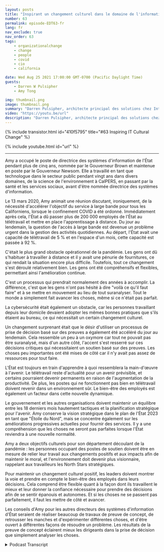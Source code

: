 ```yaml
---
layout: posts
title: "Inspirant un changement culturel dans le domaine de l'informatique"
number: 63
permalink: episode-EDT63-fr
lang: fr
nav_exclude: true
nav_order: 63
tags:
    - organizationalchange
    - change
    - people
    - covid
    - cio
    - california

date: Wed Aug 25 2021 17:00:00 GMT-0700 (Pacific Daylight Time)
guests:
    - Darren W Pulsipher
    - Amy Tong

img: thumbnail.png
image: thumbnail.png
summary: "Darren Pulsipher, architecte principal des solutions chez Intel, discute avec Amy Tong, CIO de l'État de Californie, de l'inspiration pour le changement culturel à la suite de la pandémie de COVID."
video: "https://youtu.be/url"
description: "Darren Pulsipher, architecte principal des solutions chez Intel, discute avec Amy Tong, CIO de l'État de Californie, de l'inspiration pour le changement culturel à la suite de la pandémie de COVID."
---
```


<div>
{% include transistor.html id="410f5795" title="#63 Inspiring IT Cultural Change" %}

{% include youtube.html id="url" %}
</div>

---

Amy a occupé le poste de directrice des systèmes d'information de l'État pendant plus de cinq ans, nommée par le Gouverneur Brown et maintenue en poste par le Gouverneur Newsom. Elle a travaillé en tant que technologue dans le secteur public pendant vingt ans dans divers domaines, de la science de l'environnement à CalPERS, en passant par la santé et les services sociaux, avant d'être nommée directrice des systèmes d'information.

Le 13 mars 2020, Amy animait une réunion discutant, ironiquement, de la nécessité d'accélérer l'objectif du service à large bande pour tous les Californiens, lorsque le confinement COVID a été ordonné. Immédiatement après cela, l'État a dû passer plus de 200 000 employés de l'État au télétravail et mettre en place l'apprentissage à distance. Du jour au lendemain, la question de l'accès à large bande est devenue un problème urgent dans la gestion des activités quotidiennes. Au départ, l'État avait une capacité de télétravail de 5 % et en l'espace d'un mois, cette capacité est passée à 92 %.

C'était le plus grand obstacle opérationnel de la pandémie. Les gens ont dû s'habituer à travailler à distance et il y avait une pénurie de fournitures, ce qui rendait la situation encore plus difficile. Toutefois, tout ce changement s'est déroulé relativement bien. Les gens ont été compréhensifs et flexibles, permettant ainsi l'amélioration continue.

C'est un processus qui prendrait normalement des années à accomplir. La différence, c'est que les gens n'ont pas hésité à dire "voilà ce qu'il faut faire" et à se mettre en mouvement au lieu de tout suranalyser. Tout le monde a simplement fait avancer les choses, même si ce n'était pas parfait.

La cybersécurité était également un obstacle, car les personnes travaillant depuis leur domicile devaient adopter les mêmes bonnes pratiques que s'ils étaient au bureau, ce qui nécessitait un certain changement culturel.

Un changement surprenant était que le désir d'utiliser un processus de prise de décision basé sur des preuves a également été accéléré du jour au lendemain. Cela ressemble un peu à un oxymore car tout ne pouvait pas être suranalysé, mais d'un autre côté, l'accent s'est resserré sur ces décisions critiques qui nécessitaient un soutien basé sur des preuves. Les choses peu importantes ont été mises de côté car il n'y avait pas assez de ressources pour tout faire.

L'État est toujours en train d'apprendre à quoi ressemblera la main-d'œuvre à l'avenir. Le télétravail reste d'actualité pour un avenir prévisible, et certains pourraient devenir permanents en raison de l'augmentation de la productivité. De plus, les postes qui ne fonctionnent pas bien en télétravail doivent revenir dans un environnement sûr. Le bien-être des employés est également un facteur dans cette nouvelle dynamique.

Le gouvernement et les autres organisations doivent maintenir un équilibre entre les 18 derniers mois hautement tactiques et la planification stratégique pour l'avenir. Amy conserve la vision stratégique dans le plan de l'État 2023 en tant que "Étoile du Nord", mais se concentre également sur les améliorations progressives actuelles pour fournir des services. Il y a une compréhension que les choses ne seront pas parfaites lorsque l'État reviendra à une nouvelle normalité.

Amy a deux objectifs culturels pour son département découlant de la pandémie : les personnes occupant des postes de soutien doivent être en mesure de relier leur travail aux changements positifs et aux impacts afin de maintenir le moral, et l'environnement doit devenir plus visionnaire, rappelant aux travailleurs les North Stars stratégiques.

Pour maintenir un changement culturel positif, les leaders doivent montrer la voie et prendre en compte le bien-être des employés dans leurs décisions. Cela comprend être flexible quant à la façon dont ils travaillent le mieux et leur donner la confiance nécessaire pour prendre des décisions afin de se sentir épanouis et autonomes. Et si les choses ne se passent pas parfaitement, il faut les mettre de côté et avancer.

Les conseils d'Amy pour les autres directeurs des systèmes d'information d'État seraient de réaliser beaucoup de travaux de preuve de concept, de retrousser les manches et d'expérimenter différentes choses, et d'être ouvert à différentes façons de résoudre un problème. Les résultats de la preuve de concept éclairent mieux les dirigeants dans la prise de décision que simplement analyser les choses.



<details>
<summary> Podcast Transcript </summary>

<p></p>

</details>
